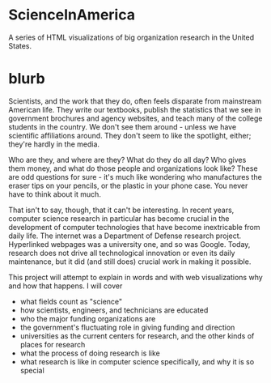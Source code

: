 # ScienceInAmerica
A series of HTML visualizations of big organization research in the United States.

# blurb

Scientists, and the work that they do, often feels disparate from mainstream American life. They write our textbooks, publish the statistics that we see in government brochures and agency websites, and teach many of the college students in the country. We don't see them around - unless we have scientific affiliations around. They don't seem to like the spotlight, either; they're hardly in the media.

Who are they, and where are they? What do they do all day? Who gives them money, and what do those people and organizations look like? These are odd questions for sure - it's much like wondering who manufactures the eraser tips on your pencils, or the plastic in your phone case. You never have to think about it much.

That isn't to say, though, that it can't be interesting. In recent years, computer science research in particular has become crucial in the development of computer technologies that have become inextricable from daily life. The internet was a Department of Defense research project. Hyperlinked webpages was a university one, and so was Google. Today, research does not drive all technological innovation or even its daily maintenance, but it did (and still does) crucial work in making it possible.

This project will attempt to explain in words and with web visualizations why and how that happens. I will cover
- what fields count as "science"
- how scientists, engineers, and technicians are educated
- who the major funding organizations are
- the government's fluctuating role in giving funding and direction
- universities as the current centers for research, and the other kinds of places for research
- what the process of doing research is like 
- what research is like in computer science specifically, and why it is so special
